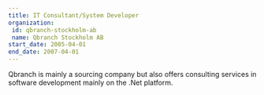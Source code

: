 ```yaml
---
title: IT Consultant/System Developer
organization:
 id: qbranch-stockholm-ab
 name: Qbranch Stockholm AB
start_date: 2005-04-01
end_date: 2007-04-01
---
```

Qbranch is mainly a sourcing company but also offers consulting services in software development mainly on the .Net platform.